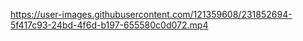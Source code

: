 
https://user-images.githubusercontent.com/121359608/231852694-5f417c93-24bd-4f6d-b197-655580c0d072.mp4


